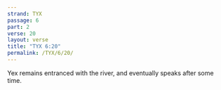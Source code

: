 ```yaml
---
strand: TYX
passage: 6
part: 2
verse: 20
layout: verse
title: "TYX 6:20"
permalink: /TYX/6/20/
---
```

Yex remains entranced with the river, and eventually speaks after some time.
